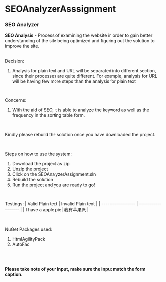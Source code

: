 # SEOAnalyzerAsssignment
<h3>SEO Analyzer</h3>
<b>SEO Analysis</b> - Process of examining the website in order to gain better understanding of the site being optimized and figuring out the solution to improve the site.

<br />
<br />

Decision:
1. Analysis for plain text and URL will be separated into different section, since their processes are quite different. For example, analysis for URL will be having few more steps than the analysis for plain text

<br />

Concerns:
1. With the aid of SEO, it is able to analyze the keyword as well as the frequency in the sorting table form.

<br />

Kindly please rebuild the solution once you have downloaded the project.

<br />

Steps on how to use the system:
1. Download the project as zip
2. Unzip the project
3. Click on the SEOAnalyzerAssignment.sln
4. Rebuild the solution
5. Run the project and you are ready to go!

<br />

Testings:
| Valid Plain text  | Invalid Plain text |
| ----------------- | ------------------ |
| I have a apple pie| 我有苹果派          |


<br />

NuGet Packages used:
1. HtmlAgilityPack
2. AutoFac

<br />
<br />


**Please take note of your input, make sure the input match the form caption.**


